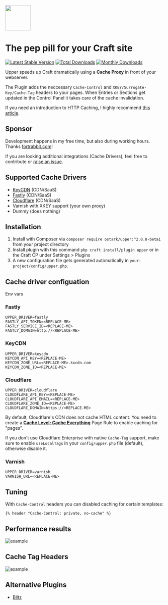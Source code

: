 <img src="https://github.com/ostark/upper/blob/master/resources/upper.png" height="80px"/>


# The pep pill for your Craft site

[![Latest Stable Version](https://poser.pugx.org/ostark/upper/v/stable)](https://packagist.org/packages/ostark/upper)
[![Total Downloads](https://poser.pugx.org/ostark/upper/downloads)](https://packagist.org/packages/ostark/upper)
[![Monthly Downloads](https://poser.pugx.org/ostark/upper/d/monthly)](https://packagist.org/packages/ostark/upper)



Upper speeds up Craft dramatically using a **Cache Proxy** in front of your webserver. 

The Plugin adds the neccessary `Cache-Control` and `XKEY/Surrogate-Key/Cache-Tag` headers to your pages. 
When Entries or Sections get updated in the Control Panel it takes care of the cache invalidation. 

If you need an introduction to HTTP Caching, I highly recommend [this article](https://blog.fortrabbit.com/mastering-http-caching). 

## Sponsor

Development happens in my free time, but also during working hours. 
Thanks [fortrabbit.com](https://www.fortrabbit.com/craft-hosting)!

If you are looking additional integrations (Cache Drivers), feel free to contribute or [raise an issue](https://github.com/ostark/upper/issues).

## Supported Cache Drivers

* [KeyCDN](https://www.keycdn.com) (CDN/SaaS)
* [Fastly](https://www.fastly.com) (CDN/SaaS)
* [Cloudflare](https://www.cloudflare.com) (CDN/SaaS)
* Varnish with XKEY support (your own proxy)
* Dummy (does nothing)

## Installation

1. Install with Composer via `composer require ostark/upper:^2.0.0-beta1` from your project directory
2. Install plugin with this command `php craft install/plugin upper` or in the Craft CP under Settings > Plugins
3. A new configuration file gets generated automatically in `your-project/config/upper.php`.

## Cache driver configuation

Env vars 

### Fastly

```
UPPER_DRIVER=fastly
FASTLY_API_TOKEN=<REPLACE-ME>
FASTLY_SERVICE_ID=<REPLACE-ME>
FASTLY_DOMAIN=http://<REPLACE-ME>
```

### KeyCDN

```
UPPER_DRIVER=keycdn
KEYCDN_API_KEY=<REPLACE-ME>
KEYCDN_ZONE_URL=<REPLACE-ME>.kxcdn.com
KEYCDN_ZONE_ID=<REPLACE-ME>
```

### Cloudflare

```
UPPER_DRIVER=cloudflare
CLOUDFLARE_API_KEY=<REPLACE-ME>
CLOUDFLARE_API_EMAIL=<REPLACE-ME>
CLOUDFLARE_ZONE_ID=<REPLACE-ME>
CLOUDFLARE_DOMAIN=https://<REPLACE-ME>
```

By default, Cloudflare's CDN  does not cache HTML content. You need to create a [**Cache Level: Cache Everything**](https://support.cloudflare.com/hc/en-us/articles/202775670-How-Do-I-Tell-Cloudflare-What-to-Cache-) Page Rule to enable caching for "pages".

If you don't use Cloudflare Enterprise with native `Cache-Tag` support, make sure to enable `useLocalTags` in your `config/upper.php` file (default), otherwise disable it.

 
### Varnish

```
UPPER_DRIVER=varnish
VARNISH_URL=<REPLACE-ME>
```

## Tuning

With `Cache-Control` headers you can disabled caching for certain templates:

```
{% header "Cache-Control: private, no-cache" %}
```



## Performance results
![example](https://github.com/ostark/upper/blob/master/resources/preformance.png)

## Cache Tag Headers
![example](https://github.com/ostark/upper/blob/master/resources/response-header.png)



## Alternative Plugins

* [Blitz](https://putyourlightson.com/craft-plugins/blitz)
